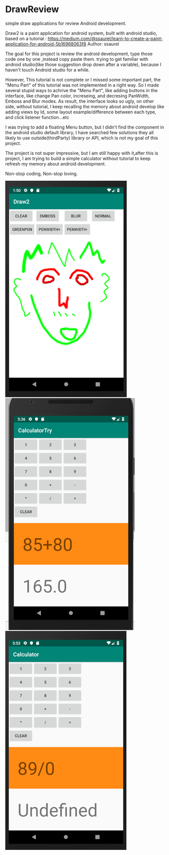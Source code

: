 # DrawReview
simple draw applications for review Android development.

Draw2 is a paint application for android system, built with android studio, based on a tutorial : https://medium.com/@ssaurel/learn-to-create-a-paint-application-for-android-5b16968063f8   Author: ssaurel

The goal for this project is review the android development, type those code one by one ,instead copy paste them. trying to get familiar with android studio(like those suggestion drop down after a variable), because I haven't touch Android studio for a while.

However, This tutorial is not complete or I missed some important part, the "Menu Part" of this tutorial was not implemented in a right way.
So I made several stupid ways to achrive the "Menu Part", like adding buttons in the interface, like change Pan color, increseing, and decresing PanWidth, Emboss and Blur modes. 
As result, the interface looks so ugly, on other side, without tutorial, I keep recalling the memory about android develop like adding views by Id, some layout example/difference between each type, and click listener function...etc

I was trying to add a floating Menu button, but I didn't find the component in the android studio default library, I have searched few solutions they all likely to use outside(thirdParty) library or API, which is not my goal of this project.

The project is not super impressive, but I am still happy with it,after this is project, I am trying to build a simple calculator without tutorial to keep refresh my memory about android development.

Non-stop coding, Non-stop loving.

![alt text](https://github.com/GK67/AndroidApplications/blob/feature-branch/DrawExample.png?raw=true)
![alt text](https://github.com/GK67/AndroidApplications/blob/feature-branch/Calculator1.png?raw=true)
![alt text](https://github.com/GK67/AndroidApplications/blob/feature-branch/Calculator2.png?raw=true)

